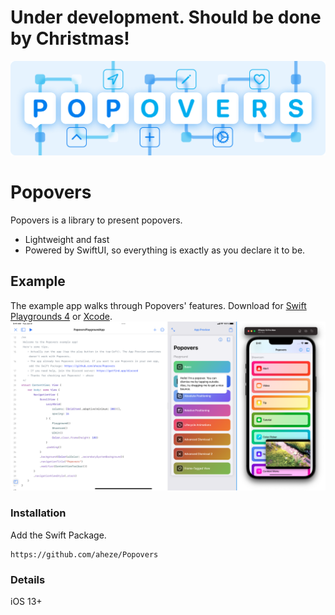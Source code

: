 # Under development. Should be done by Christmas!

![Header Image](GitHub/Assets/Header.png)

# Popovers

Popovers is a library to present popovers.
- Lightweight and fast
- Powered by SwiftUI, so everything is exactly as you declare it to be.

## Example
The example app walks through Popovers' features. Download for [Swift Playgrounds 4](Examples/PopoversPlaygroundApp.zip) or [Xcode]((Examples/PopoversXcodeApp.zip)).
![Example app](GitHub/Assets/ExampleApp.png)

### Installation
Add the Swift Package.
```
https://github.com/aheze/Popovers
```

### Details
iOS 13+

